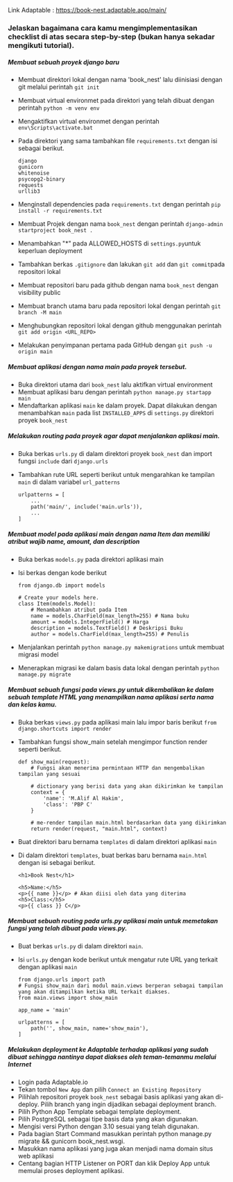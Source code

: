 Link Adaptable : https://book-nest.adaptable.app/main/

### Jelaskan bagaimana cara kamu mengimplementasikan checklist di atas secara step-by-step (bukan hanya sekadar mengikuti tutorial).

##### Membuat sebuah proyek django baru

- Membuat direktori lokal dengan nama 'book_nest' lalu diinisiasi dengan git melalui perintah `git init`
- Membuat virtual environmet pada direktori yang telah dibuat dengan perintah `python -m venv env`
- Mengaktifkan virtual environmet dengan perintah `env\Scripts\activate.bat`
- Pada direktori yang sama tambahkan file `requirements.txt` dengan isi sebagai berikut.

  ```
  django
  gunicorn
  whitenoise
  psycopg2-binary
  requests
  urllib3
  ```

- Menginstall dependencies pada `requirements.txt` dengan perintah `pip install -r requirements.txt`
- Membuat Projek dengan nama `book_nest` dengan perintah `django-admin startproject book_nest .`
- Menambahkan "\*" pada ALLOWED_HOSTS di `settings.py`untuk keperluan deployment
- Tambahkan berkas `.gitignore` dan lakukan `git add` dan `git commit`pada repositori lokal
- Membuat repositori baru pada github dengan nama `book_nest` dengan visibility public
- Membuat branch utama baru pada repositori lokal dengan perintah `git branch -M main`
- Menghubungkan repositori lokal dengan github menggunakan perintah `git add origin <URL_REPO>`
- Melakukan penyimpanan pertama pada GitHub dengan `git push -u origin main`

##### Membuat aplikasi dengan nama main pada proyek tersebut.

- Buka direktori utama dari `book_nest` lalu aktifkan virtual environment
- Membuat aplikasi baru dengan perintah `python manage.py startapp main`
- Mendaftarkan aplikasi `main` ke dalam proyek. Dapat dilakukan dengan menambahkan `main` pada list `INSTALLED_APPS` di `settings.py` direktori proyek `book_nest`

##### Melakukan routing pada proyek agar dapat menjalankan aplikasi main.

- Buka berkas `urls.py` di dalam direktori proyek `book_nest` dan import fungsi `include` dari `django.urls`
- Tambahkan rute URL seperti berikut untuk mengarahkan ke tampilan `main` di dalam variabel `url_patterns`

  ```
  urlpatterns = [
      ...
      path('main/', include('main.urls')),
      ...
  ]
  ```

##### Membuat model pada aplikasi main dengan nama Item dan memiliki atribut wajib name, amount, dan description

- Buka berkas `models.py` pada direktori aplikasi main
- Isi berkas dengan kode berikut

  ```
  from django.db import models

  # Create your models here.
  class Item(models.Model):
      # Menambahkan atribut pada Item
      name = models.CharField(max_length=255) # Nama buku
      amount = models.IntegerField() # Harga
      description = models.TextField() # Deskripsi Buku
      author = models.CharField(max_length=255) # Penulis
  ```

- Menjalankan perintah `python manage.py makemigrations` untuk membuat migrasi model
- Menerapkan migrasi ke dalam basis data lokal dengan perintah `python manage.py migrate`

##### Membuat sebuah fungsi pada views.py untuk dikembalikan ke dalam sebuah template HTML yang menampilkan nama aplikasi serta nama dan kelas kamu.

- Buka berkas `views.py` pada aplikasi main lalu impor baris berikut `from django.shortcuts import render`
- Tambahkan fungsi show_main setelah mengimpor function render seperti berikut.

  ```
  def show_main(request):
      # Fungsi akan menerima permintaan HTTP dan mengembalikan tampilan yang sesuai

      # dictionary yang berisi data yang akan dikirimkan ke tampilan
      context = {
          'name': 'M.Alif Al Hakim',
          'class': 'PBP C'
      }

      # me-render tampilan main.html berdasarkan data yang dikirimkan
      return render(request, "main.html", context)
  ```

- Buat direktori baru bernama `templates` di dalam direktori aplikasi `main`
- Di dalam direktori `templates`, buat berkas baru bernama `main.html` dengan isi sebagai berikut.

  ```
  <h1>Book Nest</h1>

  <h5>Name:</h5>
  <p>{{ name }}</p> # Akan diisi oleh data yang diterima
  <h5>Class:</h5>
  <p>{{ class }} C</p>

  ```

##### Membuat sebuah routing pada urls.py aplikasi main untuk memetakan fungsi yang telah dibuat pada views.py.

- Buat berkas `urls.py` di dalam direktori `main`.
- Isi `urls.py` dengan kode berikut untuk mengatur rute URL yang terkait dengan aplikasi `main`

  ```
  from django.urls import path
  # Fungsi show_main dari modul main.views berperan sebagai tampilan yang akan ditampilkan ketika URL terkait diakses.
  from main.views import show_main

  app_name = 'main'

  urlpatterns = [
      path('', show_main, name='show_main'),
  ]
  ```

##### Melakukan deployment ke Adaptable terhadap aplikasi yang sudah dibuat sehingga nantinya dapat diakses oleh teman-temanmu melalui Internet

- Login pada Adaptable.io
- Tekan tombol `New App` dan pilih `Connect an Existing Repository`
- Pilihlah repositori proyek `book_nest` sebagai basis aplikasi yang akan di-deploy. Pilih branch yang ingin dijadikan sebagai deployment branch.
- Pilih Python App Template sebagai template deployment.
- Pilih PostgreSQL sebagai tipe basis data yang akan digunakan.
- Mengisi versi Python dengan 3.10 sesuai yang telah digunakan.
- Pada bagian Start Command masukkan perintah python manage.py migrate && gunicorn book_nest.wsgi.
- Masukkan nama aplikasi yang juga akan menjadi nama domain situs web aplikasi
- Centang bagian HTTP Listener on PORT dan klik Deploy App untuk memulai proses deployment aplikasi.
